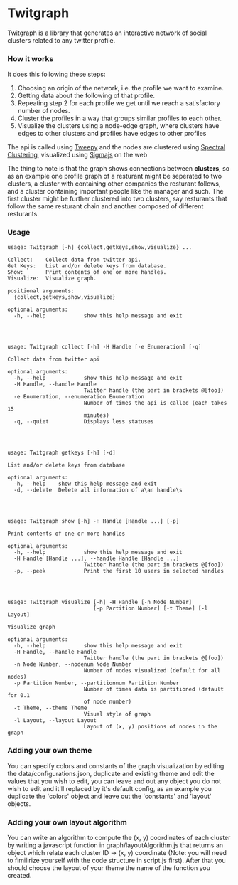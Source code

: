 # Twitgraph
Twitgraph is a library that generates an interactive network of social clusters related to any twitter profile.   

### How it works
It does this following these steps:
  1. Choosing an origin of the network, i.e. the profile we want to examine.
  2. Getting data about the following of that profile.
  3. Repeating step 2 for each profile we get until we reach a satisfactory number of nodes.
  4. Cluster the profiles in a way that groups similar profiles to each other.
  5. Visualize the clusters using a node-edge graph, where clusters have edges to other clusters and profiles have edges to other profiles

The api is called using [Tweepy](https://www.tweepy.org/) and the nodes are clustered using [Spectral Clustering](https://en.wikipedia.org/wiki/Spectral_clustering), visualized using [Sigmajs](http://sigmajs.org/) on the web

The thing to note is that the graph shows connections between **clusters**, so as an example one profile graph of a resturant might be seperated to two clusters, a cluster with containing other companies the resturant follows, and a cluster containing important people like the manager and such. The first cluster might be further clustered into two clusters, say resturants that follow the same resturant chain and another composed of different resturants.

### Usage

    usage: Twitgraph [-h] {collect,getkeys,show,visualize} ...

    Collect:	Collect data from twitter api.
    Get Keys:	List and/or delete keys from database.
    Show:		Print contents of one or more handles.
    Visualize:	Visualize graph.

    positional arguments:
      {collect,getkeys,show,visualize}

    optional arguments:
      -h, --help            show this help message and exit




    usage: Twitgraph collect [-h] -H Handle [-e Enumeration] [-q]

    Collect data from twitter api

    optional arguments:
      -h, --help            show this help message and exit
      -H Handle, --handle Handle
                            Twitter handle (the part in brackets @[foo])
      -e Enumeration, --enumeration Enumeration
                            Number of times the api is called (each takes 15
                            minutes)
      -q, --quiet           Displays less statuses




    usage: Twitgraph getkeys [-h] [-d]

    List and/or delete keys from database

    optional arguments:
      -h, --help    show this help message and exit
      -d, --delete  Delete all information of a\an handle\s




    usage: Twitgraph show [-h] -H Handle [Handle ...] [-p]

    Print contents of one or more handles

    optional arguments:
      -h, --help            show this help message and exit
      -H Handle [Handle ...], --handle Handle [Handle ...]
                            Twitter handle (the part in brackets @[foo])
      -p, --peek            Print the first 10 users in selected handles




    usage: Twitgraph visualize [-h] -H Handle [-n Node Number]
                               [-p Partition Number] [-t Theme] [-l Layout]

    Visualize graph

    optional arguments:
      -h, --help            show this help message and exit
      -H Handle, --handle Handle
                            Twitter handle (the part in brackets @[foo])
      -n Node Number, --nodenum Node Number
                            Number of nodes visualized (default for all nodes)
      -p Partition Number, --partitionnum Partition Number
                            Number of times data is partitioned (default for 0.1
                            of node number)
      -t Theme, --theme Theme
                            Visual style of graph
      -l Layout, --layout Layout
                            Layout of (x, y) positions of nodes in the graph

### Adding your own theme
You can specify colors and constants of the graph visualization by editing the data/configurations.json, duplicate and existing theme and edit the values that you wish to edit, you can leave and out any object you do not wish to edit and it'll replaced by it's default config, as an example you duplicate the 'colors' object and leave out the 'constants' and 'layout' objects.

### Adding your own layout algorithm
You can write an algorithm to compute the (x, y) coordinates of each cluster by writing a javascript function in graph/layoutAlgorithm.js that returns an object which relate each cluster ID -> (x, y) coordinate (Note: you will need to fimilirize yourself with the code structure in script.js first). After that you should choose the layout of your theme the name of the function you created.

